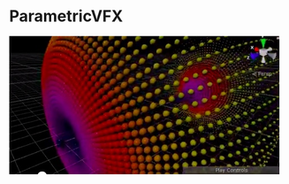 # ParametricVFX
![Example](https://github.com/IxxyXR/Parametric-VFX/blob/master/Screenshots/parametrix_vfx.jpeg?raw=true "Example")
